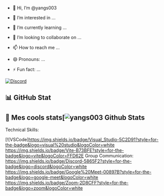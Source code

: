 - :wave: Hi, I’m 
@yangs003

- :eyes: I’m interested in ...
- :seedling: I’m currently learning ...
- :revolving_hearts:️ I’m looking to collaborate on ...
- :mailbox: How to reach me ...
- :smile: Pronouns: ...
- :zap: Fun fact: ...
  
[![Discord](https://img.shields.io/discord/1010915972694044674?color=blue&label=Discord&logo=discord&logoColor=white&style=for-the-badge)](https://discord.com/invite/TON_INVITE_LINK)
## :bar_chart: GitHub Stat

## 🌟 Mes cools stats[![yangs003 Github Stats](https://github-readme-stats.vercel.app/api?username=yangs003&show_icons=true&theme=dracula)



Technical Skills:

[![VSCode]https://img.shields.io/badge/Visual_Studio-5C2D91?style=for-the-badge&logo=visual%20studio&logoColor=white
https://img.shields.io/badge/Vite-B73BFE?style=for-the-badge&logo=vite&logoColor=FFD62E
Group Communication:
https://img.shields.io/badge/Discord-5865F2?style=for-the-badge&logo=discord&logoColor=white
https://img.shields.io/badge/Google%20Meet-00897B?style=for-the-badge&logo=google-meet&logoColor=white
https://img.shields.io/badge/Zoom-2D8CFF?style=for-the-badge&logo=zoom&logoColor=white
